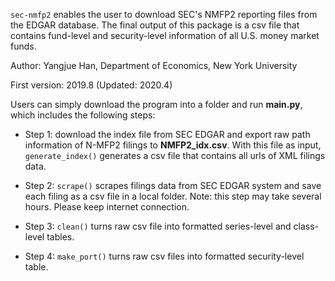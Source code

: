 `sec-nmfp2` enables the user to download SEC's NMFP2 reporting files from the EDGAR database. The final output of this package is a csv file that contains fund-level and security-level information of all U.S. money market funds.

Author: Yangjue Han, Department of Economics, New York University

First version: 2019.8 (Updated: 2020.4)

Users can simply download the program into a folder and run **main.py**, which includes the following steps:

- Step 1: download the index file from SEC EDGAR and export raw path information of N-MFP2 filings to **NMFP2_idx.csv**. With this file as input, `generate_index()` generates a csv file that contains all urls of XML filings data.

- Step 2: `scrape()` scrapes filings data from SEC EDGAR system and save each filing as a csv file in a local folder. Note: this step may take several hours. Please keep internet connection.

- Step 3: `clean()` turns raw csv file into formatted series-level and class-level tables.

- Step 4: `make_port()` turns raw csv files into formatted security-level table.
